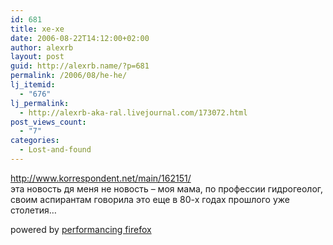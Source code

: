```yaml
---
id: 681
title: хе-хе
date: 2006-08-22T14:12:00+02:00
author: alexrb
layout: post
guid: http://alexrb.name/?p=681
permalink: /2006/08/he-he/
lj_itemid:
  - "676"
lj_permalink:
  - http://alexrb-aka-ral.livejournal.com/173072.html
post_views_count:
  - "7"
categories:
  - Lost-and-found
---
```

http://www.korrespondent.net/main/162151/  
эта новость дя меня не новость &#8211; моя мама, по профессии гидрогеолог, своим аспирантам говорила это еще в 80-х годах прошлого уже столетия&#8230; 

<p class="poweredbyperformancing">
  powered by <a href="http://performancing.com/firefox" >performancing firefox</a>
</p>